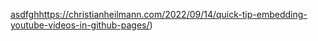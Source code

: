 [asdfgh](https://christianheilmann.com/2022/09/14/quick-tip-embedding-youtube-videos-in-github-pages/)https://christianheilmann.com/2022/09/14/quick-tip-embedding-youtube-videos-in-github-pages/)
